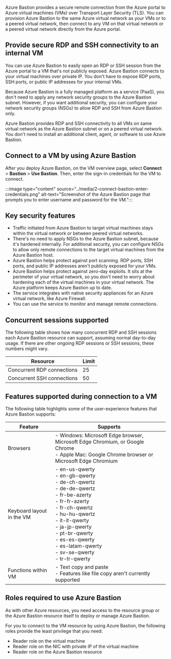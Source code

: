 Azure Bastion provides a secure remote connection from the Azure portal to Azure virtual machines (VMs) over Transport Layer Security (TLS). You can provision Azure Bastion to the same Azure virtual network as your VMs or to a peered virtual network, then connect to any VM on that virtual network or a peered virtual network directly from the Azure portal. 

## Provide secure RDP and SSH connectivity to an internal VM

You can use Azure Bastion to easily open an RDP or SSH session from the Azure portal to a VM that's not publicly exposed. Azure Bastion connects to your virtual machines over private IP. You don't have to expose RDP ports, SSH ports, or public IP addresses for your internal VMs.

Because Azure Bastion is a fully managed platform as a service (PaaS), you don't need to apply any network security groups to the Azure Bastion subnet. However, if you want additional security, you can configure your network security groups (NSGs) to allow RDP and SSH from Azure Bastion only.

Azure Bastion provides RDP and SSH connectivity to all VMs on same virtual network as the Azure Bastion subnet or on a peered virtual network. You don't need to install an additional client, agent, or software to use Azure Bastion.

## Connect to a VM by using Azure Bastion

After you deploy Azure Bastion, on the VM overview page, select **Connect** > **Bastion** > **Use Bastion**. Then, enter the sign-in credentials for the VM to connect.

:::image type="content" source="../media/2-connect-bastion-enter-credentials.png" alt-text="Screenshot of the Azure Bastion page that prompts you to enter username and password for the VM.":::

## Key security features

- Traffic initiated from Azure Bastion to target virtual machines stays within the virtual network or between peered virtual networks.
- There's no need to apply NSGs to the Azure Bastion subnet, because it's hardened internally. For additional security, you can configure NSGs to allow only remote connections to the target virtual machines from the Azure Bastion host.
- Azure Bastion helps protect against port scanning. RDP ports, SSH ports, and public IP addresses aren't publicly exposed for your VMs.
- Azure Bastion helps protect against zero-day exploits. It sits at the perimeter of your virtual network, so you don't need to worry about hardening each of the virtual machines in your virtual network. The Azure platform keeps Azure Bastion up to date.
- The service integrates with native security appliances for an Azure virtual network, like Azure Firewall.
- You can use the service to monitor and manage remote connections.

## Concurrent sessions supported

The following table shows how many concurrent RDP and SSH sessions each Azure Bastion resource can support, assuming normal day-to-day usage. If there are other ongoing RDP sessions or SSH sessions, these numbers might vary.

|Resource |Limit  |
|---------|---------|
|Concurrent RDP connections    |   25      |
|Concurrent SSH connections   |    50     |

## Features supported during connection to a VM

The following table highlights some of the user-experience features that Azure Bastion supports:

|Feature  |Supports  |
|---------|---------|
|Browsers     | - Windows: Microsoft Edge browser, Microsoft Edge Chromium, or Google Chrome</br>     - Apple Mac: Google Chrome browser or Microsoft Edge Chromium      |
|Keyboard layout in the VM    | - en-us-qwerty</br>- en-gb-qwerty</br>- de-ch-qwertz</br>- de-de-qwertz</br>- fr-be-azerty</br>- fr-fr-azerty</br>- fr-ch-qwertz</br>- hu-hu-qwertz</br>- it-it-qwerty</br>- ja-jp-qwerty</br>- pt-br-qwerty</br>- es-es-qwerty</br>- es-latam-qwerty</br>- sv-se-qwerty</br>- tr-tr-qwerty</br>          |
|Functions within VM   | - Text copy and paste</br>- Features like file copy aren't currently supported        |

## Roles required to use Azure Bastion

As with other Azure resources, you need access to the resource group or the Azure Bastion resource itself to deploy or manage Azure Bastion.

For you to connect to the VM resource by using Azure Bastion, the following roles provide the least privilege that you need:

- Reader role on the virtual machine
- Reader role on the NIC with private IP of the virtual machine
- Reader role on the Azure Bastion resource
